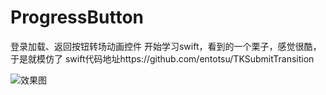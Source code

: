 # ProgressButton
登录加载、返回按钮转场动画控件
开始学习swift，看到的一个栗子，感觉很酷，于是就模仿了
swift代码地址https://github.com/entotsu/TKSubmitTransition

![效果图](https://github.com/ldoublem/ProgressButton/blob/master/%E6%95%88%E6%9E%9C.gif)
